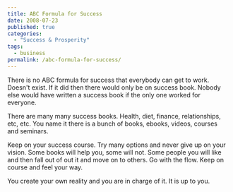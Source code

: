 ```yaml
---
title: ABC Formula for Success
date: 2008-07-23
published: true
categories:
  - "Success & Prosperity"
tags:
  - business
permalink: /abc-formula-for-success/
---
```

There is no ABC formula for success that everybody can get to work.  Doesn't exist.  If it did then there would only be on success book.  Nobody else would have written a success book if the only one worked for everyone.

There are many many success books.  Health, diet, finance, relationships, etc, etc.  You name it there is a bunch of books, ebooks, videos, courses and seminars.

Keep on your success course.  Try many options and never give up on your vision.  Some books will help you, some will not.  Some people you will like and then fall out of out it and move on to others.  Go with the flow.  Keep on course and feel your way.

You create your own reality and you are in charge of it.  It is up to you.
